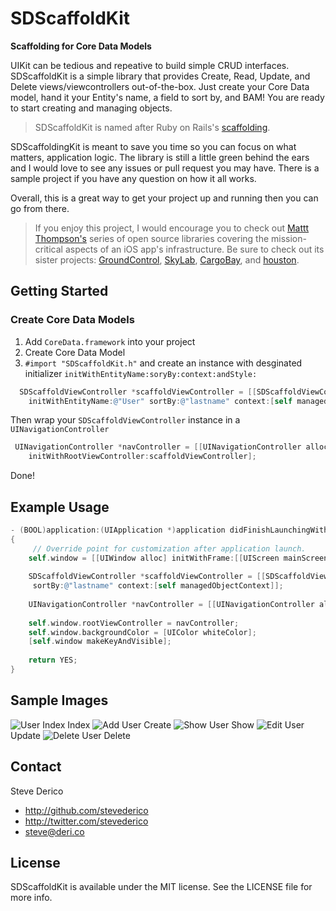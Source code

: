 SDScaffoldKit
=======
**Scaffolding for Core Data Models**

UIKit can be tedious and repeative to build simple CRUD interfaces. SDScaffoldKit is a simple library that provides Create, Read, Update, and Delete views/viewcontrollers out-of-the-box. Just create your Core Data model, hand it your Entity's name, a field to sort by, and BAM! You are ready to start creating and managing objects.

> SDScaffoldKit is named after Ruby on Rails's [scaffolding](http://guides.rubyonrails.org/getting_started.html#getting-up-and-running-quickly-with-scaffolding).

SDScaffoldingKit is meant to save you time so you can focus on what matters, application logic. The library is still a little green behind the ears and I would love to see any issues or pull request you may have. There is a sample project if you have any question on how it all works.

Overall, this is a great way to get your project up and running then you can go from there.

> If you enjoy this project, I would encourage you to check out [Mattt Thompson's](http://www.github.com/mattt) series of open source libraries covering the mission-critical aspects of an iOS app's infrastructure. Be sure to check out its sister projects: [GroundControl](https://github.com/mattt/GroundControl), [SkyLab](https://github.com/mattt/SkyLab), [CargoBay](https://github.com/mattt/CargoBay), and [houston](https://github.com/mattt/houston).

## Getting Started

### Create Core Data Models

1. Add `CoreData.framework` into your project
2. Create Core Data Model
3. `#import "SDScaffoldKit.h"` and create an instance with desginated initializer `initWithEntityName:soryBy:context:andStyle:`

```objective-c
  SDScaffoldViewController *scaffoldViewController = [[SDScaffoldViewController alloc] 
    initWithEntityName:@"User" sortBy:@"lastname" context:[self managedObjectContext] andStyle:UITableViewStyleGrouped];
```
Then wrap your `SDScaffoldViewController` instance in a `UINavigationController`

```objective-c 
 UINavigationController *navController = [[UINavigationController alloc] 
    initWithRootViewController:scaffoldViewController];
```
Done!


## Example Usage
```objective-c
- (BOOL)application:(UIApplication *)application didFinishLaunchingWithOptions:(NSDictionary *)launchOptions
{
     // Override point for customization after application launch.
    self.window = [[UIWindow alloc] initWithFrame:[[UIScreen mainScreen] bounds]];
   
    SDScaffoldViewController *scaffoldViewController = [[SDScaffoldViewController alloc] initWithEntityName:@"User" 
     sortBy:@"lastname" context:[self managedObjectContext]];
    
    UINavigationController *navController = [[UINavigationController alloc] initWithRootViewController:scaffoldViewController];
  
    self.window.rootViewController = navController;
    self.window.backgroundColor = [UIColor whiteColor];
    [self.window makeKeyAndVisible];
    
    return YES;
}
```
## Sample Images
![User Index](http://cl.ly/Lh6Q/iOS%20Simulator%20Screen%20shot%20Dec%2018,%202012%209.14.11%20PM.png) Index
![Add User](http://cl.ly/Lgcq/iOS%20Simulator%20Screen%20shot%20Dec%2018,%202012%208.55.31%20PM.png) Create
![Show User](http://cl.ly/LgTc/iOS%20Simulator%20Screen%20shot%20Dec%2018,%202012%209.30.35%20PM.png) Show
![Edit User](http://cl.ly/Lfeo/iOS%20Simulator%20Screen%20shot%20Dec%2018,%202012%209.30.46%20PM.png) Update
![Delete User](http://cl.ly/LgRo/iOS%20Simulator%20Screen%20shot%20Dec%2018,%202012%209.31.55%20PM.png) Delete

## Contact

Steve Derico

- http://github.com/stevederico
- http://twitter.com/stevederico
- steve@deri.co

## License

SDScaffoldKit is available under the MIT license. See the LICENSE file for more info.
